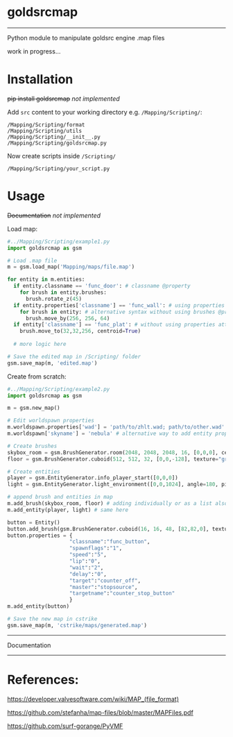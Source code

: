 # goldsrcmap
---------
Python module to manipulate goldsrc engine .map files

work in progress...

# Installation

~~pip install goldsrcmap~~ *not implemented*

Add `src` content to your working directory
e.g. `/Mapping/Scripting/`:
```
/Mapping/Scripting/format
/Mapping/Scripting/utils
/Mapping/Scripting/__init__.py
/Mapping/Scripting/goldsrcmap.py
```


Now create scripts inside `/Scripting/`
```
/Mapping/Scripting/your_script.py
```

# Usage

~~Documentation~~ *not implemented*

Load map:
```Python
#../Mapping/Scripting/example1.py
import goldsrcmap as gsm

# Load .map file
m = gsm.load_map('Mapping/maps/file.map')

for entity in m.entities:
  if entity.classname == 'func_door': # classname @property
    for brush in entity.brushes:
      brush.rotate_z(45)
  if entity.properties['classname'] == 'func_wall': # using properties attribute
    for brush in entity: # alternative syntax without using brushes @property
      brush.move_by(256, 256, 64)
  if entity['classname'] == 'func_plat': # without using properties attribute
    brush.move_to(32,32,256, centroid=True)
            
  # more logic here

# Save the edited map in /Scripting/ folder
gsm.save_map(m, 'edited.map')

```

Create from scratch:
```Python
#../Mapping/Scripting/example2.py
import goldsrcmap as gsm

m = gsm.new_map()

# Edit worldspawn properties
m.worldspawn.properties['wad'] = 'path/to/zhlt.wad; path/to/other.wad' # get worldspawn entity directly with @property
m.worldspawn['skyname'] = 'nebula' # alternative way to add entity property without using properties attribute

# Create brushes
skybox_room = gsm.BrushGenerator.room(2048, 2048, 2048, 16, [0,0,0], center=True)
floor = gsm.BrushGenerator.cuboid(512, 512, 32, [0,0,-128], texture="grass")

# Create entities
player = gsm.EntityGenerator.info_player_start([0,0,0])
light = gsm.EntityGenerator.light_environment([0,0,1024], angle=180, pitch=-70)

# append brush and entities in map
m.add_brush(skybox_room, floor) # adding individually or as a list also works add_brush([skybox_room, floor])
m.add_entity(player, light) # same here

button = Entity()
button.add_brush(gsm.BrushGenerator.cuboid(16, 16, 48, [82,82,0], texture="black"))
button.properties = {
                    "classname":"func_button",
                    "spawnflags":"1",
                    "speed":"5",
                    "lip":"0",
                    "wait":"2",
                    "delay":"0",
                    "target":"counter_off",
                    "master":"stopsource",
                    "targetname":"counter_stop_button"
                    }
m.add_entity(button)

# Save the new map in cstrike
gsm.save_map(m, 'cstrike/maps/generated.map')
```
---------

Documentation


---------
# References:

https://developer.valvesoftware.com/wiki/MAP_(file_format)

https://github.com/stefanha/map-files/blob/master/MAPFiles.pdf

https://github.com/surf-gorange/PyVMF

